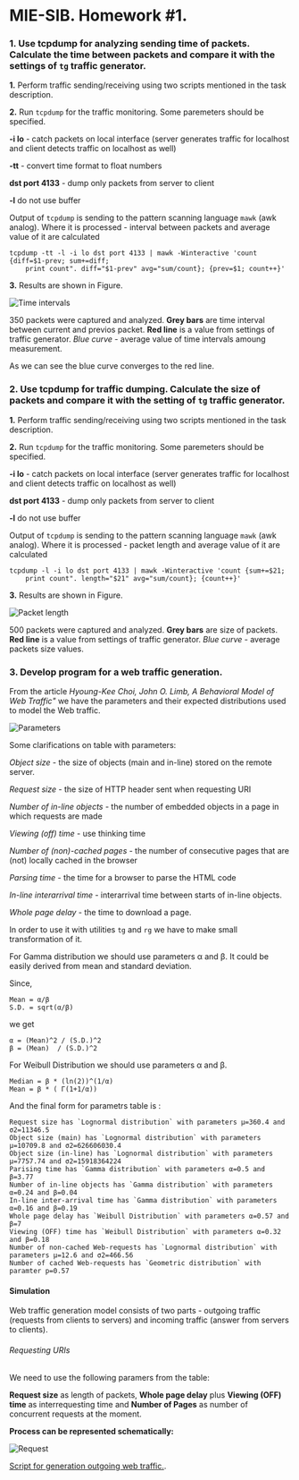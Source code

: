# MIE-SIB. Homework #1. 

### 1. Use tcpdump for analyzing sending time of packets. Calculate the time between packets and compare it with the settings of `tg` traffic generator.

 **1.** Perform traffic sending/receiving using two scripts mentioned in the task description.

 **2.** Run `tcpdump` for the traffic monitoring. Some paremeters should be specified. 
	
   **-i lo** - catch packets on local interface (server generates traffic for localhost and client detects traffic on localhost as well)
	
   **-tt** - convert time format to float numbers
	
   **dst port 4133** - dump only packets from server to client
	
   **-l** do not use buffer 
	
Output of `tcpdump` is sending to the pattern scanning language `mawk` (awk analog). Where it is processed - interval between packets and average value of it are calculated

	tcpdump -tt -l -i lo dst port 4133 | mawk -Winteractive 'count {diff=$1-prev; sum+=diff; 
		print count". diff="$1-prev" avg="sum/count}; {prev=$1; count++}'

**3.** Results are shown in Figure.

![Time intervals](https://github.com/platomik/MIE-SIB/raw/master/homework2/timeintervals.jpg)

350 packets were captured and analyzed. **Grey bars** are time interval between current and previos packet. **Red line** is a value from settings of traffic generator. *Blue curve* - average value of time intervals amoung measurement. 

As we can see the blue curve converges to the red line.

### 2. Use tcpdump for traffic dumping. Calculate the size of packets and compare it with the setting of `tg` traffic generator.

 **1.** Perform traffic sending/receiving using two scripts mentioned in the task description.

 **2.** Run `tcpdump` for the traffic monitoring. Some paremeters should be specified. 

   **-i lo** - catch packets on local interface (server generates traffic for localhost and client detects traffic on localhost as well)
	
   **dst port 4133** - dump only packets from server to client
	
   **-l** do not use buffer 
	
Output of `tcpdump` is sending to the pattern scanning language `mawk` (awk analog). Where it is processed - packet length and average value of it are calculated

	tcpdump -l -i lo dst port 4133 | mawk -Winteractive 'count {sum+=$21; 
		print count". length="$21" avg="sum/count}; {count++}'

**3.** Results are shown in Figure.

![Packet length](https://github.com/platomik/MIE-SIB/raw/master/homework2/packetlength.jpg)

500 packets were captured and analyzed. **Grey bars** are size of packets. **Red line** is a value from settings of traffic generator. *Blue curve* - average packets size values. 

### 3. Develop program for a web traffic generation.

From the article *Hyoung-Kee Choi, John O. Limb, A Behavioral Model of Web Traffic"* we have the parameters and their expected distributions used to model the Web traffic.

![Parameters](https://github.com/platomik/MIE-SIB/raw/master/homework2/parameters.jpg)

Some clarifications on table with parameters:

*Object size* - the size of objects (main and in-line) stored on the remote server.

*Request size* - the size of HTTP header sent when requesting URI

*Number of in-line objects* - the number of embedded objects in a page in which requests are made

*Viewing (off) time* - use thinking time

*Number of (non)-cached pages* - the number of consecutive pages that are (not) locally cached in the browser

*Parsing time* - the time for a browser to parse the HTML code

*In-line interarrival time* - interarrival time between starts of in-line objects.

*Whole page delay* - the time to download a page.

In order to use it with utilities `tg` and `rg` we have to make small transformation of it. 

For Gamma distribution we should use parameters α and β. It could be easily derived from mean and standard deviation.

Since, 

	Mean = α/β
	S.D. = sqrt(α/β)

we get

	α = (Mean)^2 / (S.D.)^2
	β = (Mean)  / (S.D.)^2

For Weibull Distribution we should use parameters α and β. 

	Median = β * (ln(2))^(1/α)
	Mean = β * ( Г(1+1/α)) 

And the final form for parametrs table is :

	Request size has `Lognormal distribution` with parameters μ=360.4 and σ2=11346.5
	Object size (main) has `Lognormal distribution` with parameters μ=10709.8 and σ2=626606030.4
	Object size (in-line) has `Lognormal distribution` with parameters μ=7757.74 and σ2=15918364224
	Parising time has `Gamma distribution` with parameters α=0.5 and β=3.77
	Number of in-line objects has `Gamma distribution` with parameters α=0.24 and β=0.04
	In-line inter-arrival time has `Gamma distribution` with parameters α=0.16 and β=0.19
	Whole page delay has `Weibull Distribution` with parameters α=0.57 and β=7
	Viewing (OFF) time has `Weibull Distribution` with parameters α=0.32 and β=0.18
	Number of non-cached Web-requests has `Lognormal distribution` with parameters μ=12.6 and σ2=466.56
	Number of cached Web-requests has `Geometric distribution` with paramter p=0.57

#### Simulation

Web traffic generation model consists of two parts - outgoing traffic (requests from clients to servers) and incoming traffic (answer from servers to clients).

###### Requesting URIs

We need to use the following paramers from the table:

**Request size** as length of packets, **Whole page delay** plus **Viewing (OFF) time** as interrequesting time and **Number of Pages** as number of concurrent requests at the moment.

**Process can be represented schematically:**

![Request](https://github.com/platomik/MIE-SIB/raw/master/homework2/req.jpg)

[Script for generation outgoing web traffic.](https://github.com/platomik/MIE-SIB/blob/master/homework2/out.sh "out.sh").